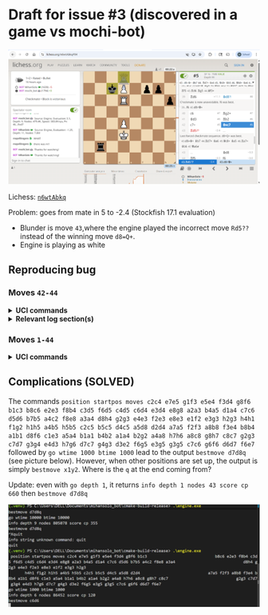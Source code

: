 # Draft for issue #3 (discovered in a game vs mochi-bot)

![screenshot of lichess page](image-2.png)

Lichess: [`n6wtAbkq`](https://lichess.org/n6wtAbkq#84)

Problem: goes from mate in 5 to -2.4 (Stockfish 17.1 evaluation)

- Blunder is move `43`,where the engine played the incorrect move `Rd5??` instead of the winning move `d8=Q+`.
- Engine is playing as white

## Reproducing bug

### Moves `42-44`

<details>
<summary><strong>UCI commands </strong> </summary>

```powershell
ucinewgame
isready
```

</details>
<details>
<summary><strong>Relevant log section(s) </strong> </summary>

```powershell
INFO     move: 42
INFO     Searching for wtime 23460 btime 23030 for game n6wtAbkq
DEBUG    <UciProtocol (pid=6928)>: << position startpos moves c2c4 e7e5 g1f3 e5e4 f3d4 g8f6 b1c3 b8c6 e2e3 f8b4 c3d5 f6d5 c4d5 c6d4 e3d4 e8g8 a2a3 b4a5 d1a4 c7c6 d5d6 b7b5 a4c2 f8e8 a3a4 d8h4 g2g3 e4e3 f2e3 e8e3 e1f2 e3g3 h2g3 h4h1 f1g2 h1h5 a4b5 h5b5 c2c5 b5c5 d4c5 a5d8 d2d4 a7a5 f2f3 a8b8 f3e4 b8b4 a1b1 d8f6 c1e3 a5a4 b1a1 b4b2 a1a4 b2g2 a4a8 h7h6 a8c8 g8h7 c8c7 g2g3 c7d7 g3g4 e4d3 h7g6 d7c7 g4g3 d3e2 f6g5 e3g5 g3g5 c7c6 g6f6 d6d7 f6e7 c6d6 e7d8 c5c6  g5g2 e2d3 g2b2
DEBUG    <UciProtocol (pid=6928)>: << go wtime 23460 btime 23030 winc 2000 binc 2000
DEBUG    <UciProtocol (pid=6928)>: >> info depth 10 nodes 7287376 score cp 800
DEBUG    <UciProtocol (pid=6928)>: >> bestmove c6c7
INFO     Source: Engine
INFO     Evaluation: 8.0
INFO     Depth: 10
INFO     Nodes: 7.3M

INFO     move: 43
INFO     Searching for wtime 23180 btime 22690 for game n6wtAbkq
DEBUG    <UciProtocol (pid=6928)>: << position startpos moves c2c4 e7e5 g1f3 e5e4 f3d4 g8f6 b1c3 b8c6 e2e3 f8b4 c3d5 f6d5 c4d5 c6d4 e3d4 e8g8 a2a3 b4a5 d1a4 c7c6 d5d6 b7b5 a4c2 f8e8 a3a4 d8h4 g2g3 e4e3 f2e3 e8e3 e1f2 e3g3 h2g3 h4h1 f1g2 h1h5 a4b5 h5b5 c2c5 b5c5 d4c5 a5d8 d2d4 a7a5 f2f3 a8b8 f3e4 b8b4 a1b1 d8f6 c1e3 a5a4 b1a1 b4b2 a1a4 b2g2 a4a8 h7h6 a8c8 g8h7 c8c7 g2g3 c7d7 g3g4 e4d3 h7g6 d7c7 g4g3 d3e2 f6g5 e3g5 g3g5 c7c6 g6f6 d6d7 f6e7 c6d6 e7d8 c5c6  g5g2 e2d3 g2b2 c6c7 d8c7

DEBUG    <UciProtocol (pid=6928)>: << go wtime 23180 btime 22690 winc 2000 binc 2000
DEBUG    <UciProtocol (pid=6928)>: >> info depth 9 nodes 8097373 score cp 0
DEBUG    <UciProtocol (pid=6928)>: >> bestmove d6d5
INFO     Source: Engine
INFO     Evaluation: 0.0
INFO     Depth: 9
INFO     Nodes: 8.1M

INFO     move: 44
INFO     Searching for wtime 22910 btime 21870 for game n6wtAbkq
DEBUG    <UciProtocol (pid=6928)>: << position startpos moves c2c4 e7e5 g1f3 e5e4 f3d4 g8f6 b1c3 b8c6 e2e3 f8b4 c3d5 f6d5 c4d5 c6d4 e3d4 e8g8 a2a3 b4a5 d1a4 c7c6 d5d6 b7b5 a4c2 f8e8 a3a4 d8h4 g2g3 e4e3 f2e3 e8e3 e1f2 e3g3 h2g3 h4h1 f1g2 h1h5 a4b5 h5b5 c2c5 b5c5 d4c5 a5d8 d2d4 a7a5 f2f3 a8b8 f3e4 b8b4 a1b1 d8f6 c1e3 a5a4 b1a1 b4b2 a1a4 b2g2 a4a8 h7h6 a8c8 g8h7 c8c7 g2g3 c7d7 g3g4 e4d3 h7g6 d7c7 g4g3 d3e2 f6g5 e3g5 g3g5 c7c6 g6f6 d6d7 f6e7 c6d6 e7d8 c5c6  g5g2 e2d3 g2b2 c6c7 d8c7 d6d5 c7d8

DEBUG    <UciProtocol (pid=6928)>: << go wtime 22910 btime 21870 winc 2000 binc 2000
DEBUG    <UciProtocol (pid=6928)>: >> info depth 10 nodes 6732817 score cp -140
DEBUG    <UciProtocol (pid=6928)>: >> bestmove d5f5
INFO     Source: Engine
INFO     Evaluation: -1.4
INFO     Depth: 10
INFO     Nodes: 6.7M
```

</details>

### Moves `1-44`

<details>
<summary><strong> UCI commands </strong> </summary>

```powershell
ucinewgame
isready
```

</details>

## Complications (SOLVED)

The commands
`position startpos moves c2c4 e7e5 g1f3 e5e4 f3d4 g8f6 b1c3 b8c6 e2e3 f8b4 c3d5 f6d5 c4d5 c6d4 e3d4 e8g8 a2a3 b4a5 d1a4 c7c6 d5d6 b7b5 a4c2 f8e8 a3a4 d8h4 g2g3 e4e3 f2e3 e8e3 e1f2 e3g3 h2g3 h4h1 f1g2 h1h5 a4b5 h5b5 c2c5 b5c5 d4c5 a5d8 d2d4 a7a5 f2f3 a8b8 f3e4 b8b4 a1b1 d8f6 c1e3 a5a4 b1a1 b4b2 a1a4 b2g2 a4a8 h7h6 a8c8 g8h7 c8c7 g2g3 c7d7 g3g4 e4d3 h7g6 d7c7 g4g3 d3e2 f6g5 e3g5 g3g5 c7c6 g6f6 d6d7 f6e7`
followed by `go wtime 1000 btime 1000` lead to the output `bestmove d7d8q` (see picture below). However, when other
positions are set up, the output is simply `bestmove x1y2`. Where is the `q` at the end coming from?

Update: even with `go depth 1`, it returns
`info depth 1 nodes 43 score cp 660` then
`bestmove d7d8q`

![screenshot of terminal](image-3.png)